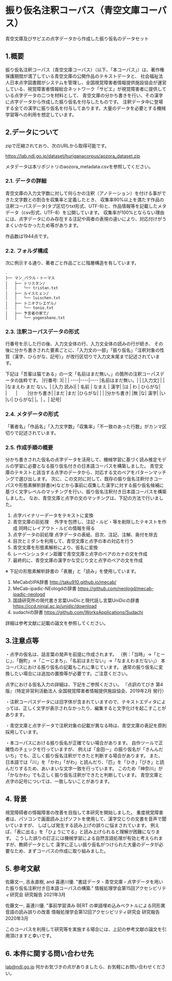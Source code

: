 # 振り仮名注釈コーパス（青空文庫コーパス）
青空文庫及びサピエの点字データから作成した振り仮名のデータセット

## 1.概要
振り仮名注釈コーパス（青空文庫コーパス）（以下、「本コーパス」）は、著作権保護期間が満了している青空文庫の公開作品のテキストデータと、
社会福祉法人日本点字図書館がシステムを管理し、全国視覚障害者情報提供施設協会が運営している、視覚障害者情報総合ネットワーク「サピエ」が視覚障害者に提供している点字データの二つを材料として、
青空文庫の分かち書きを行い、その漢字に点字データから作成した振り仮名を付与したものです。
注釈データ中に登場する全ての漢字に振り仮名を付与してあります。大量のデータを必要とする機械学習等への利用を想定しています。

## 2.データについて
zipで圧縮されており、次のURLから取得可能です。

https://lab.ndl.go.jp/dataset/huriganacorpus/aozora_dataset.zip

メタデータは本リポジトリのaozora_metadata.csvを参照してください。


### 2.1. データの詳細
青空文庫の入力文字数に対して何らかの注釈（アノテーション）を付ける事ができた文字数との割合を収集率と定義したとき、
収集率90%以上を満たす作品の注釈コーパスデータ(タブ区切りtxt形式、UTF-8)と、作品情報等を記載したメタデータ（csv形式、UTF-8）を公開しています。
収集率が100%とならない理由には、点字データにのみ存在する注記や両者の表現の違いにより、対応付けがうまくいかなかったため等があります。

作品数は1944点です。

### 2.2. フォルダ構成
次に例示する通り、著者ごと作品ごとに階層構造を有しています。

```
.
├── マン_パウル・トーマス
│   ├── トリスタン/
│   │   └── tristan.txt
│   ├── ルイスヒェン/
│   │   └── luischen.txt
│   ├── トニオクレエゲル/
│   │   └── tonio.txt
│   ├── 予言者の家で/
│   │   └── yogenshano.txt

```
### 2.3. 注釈コーパスデータの形式
行番号を示した行の後、入力文全体の行、入力文全体の読みの行が続き、
その後に分かち書きされた要素ごとに、「入力文の一部」「振り仮名」「注釈対象の性質（漢字、ひらがな、記号）」が改行区切りで入力文末尾まで記述されています。

下記は「吾輩は猫である」の一文「名前はまだ無い。」の箇所の注釈コーパスデータの抜粋です。
|行番号: 3| | |
----|----|---- 
|名前はまだ無い。| 		| [入力文] |
|	|なまえわ まだ ない。|	[入力 読み]|
| 名前 | なまえ | 漢字|
|は |	わ |	ひらがな|
|　　|　　 	|分かち書き|
|まだ	|まだ	|ひらがな|
|	|	|分かち書き|
|無	|な|	漢字|
|い	|い|	ひらがな|
|。|	。|	記号|

### 2.4. メタデータの形式
「著者名」「作品名」「入力文字数」「収集率」「不一致のあった行数」がカンマ区切りで記述されています。


### 2.5. 作成手順の概要
分かち書きされた仮名の点字データを活用して、機械学習に基づく読み推定モデルの学習に必要となる振り仮名付きの日本語コーパスを構築しました。
青空文庫のテキストと該当する点字のデータから、対応する文のペアをパターンマッチングで選び出します。
次に、この文対に対して、既存の振り仮名注釈付きコーパスや形態素解析辞書(※)などから事前に収集した漢字に対する振り仮名候補に基づく文字レベルのマッチングを行い、振り仮名注釈付き日本語コーパスを構築しました。
なお、青空文庫と点字の文のマッチングは、下記の方法で行いました。
1. 点字バイナリーデータをテキストに変換
2. 青空文庫の前処理
　外字を包摂し、注記・ルビ・等を削除したテキストを作成
  同時にレイアウト・ルビの情報を得る
3. 点字データの前処理
点字データの表紙、目次、注記、注解、奥付を除去
4. 目次とミダシを利用して、青空文庫と点字の本の対応を行う
5. 青空文庫を形態素解析により、仮名に変換
6. レーベンシュタイン距離で青空文庫と点字のペアのカナの文を作成
7. 最終的に、青空文庫の漢字かな交じり文と点字のペアの文を作成

※ 下記の形態素解析辞書の「表層」と「読み」を使用しています。
1. MeCabのIPA辞書
http://taku910.github.io/mecab/
2. MeCab-ipadic-NEologdの辞書
https://github.com/neologd/mecab-ipadic-neologd
3. 国語研究所の現代書き言葉UniDicと現代話し言葉UniDicの辞書
https://ccd.ninjal.ac.jp/unidic/download
4. sudachiの辞書
https://github.com/WorksApplications/Sudachi


詳細は参考文献に記載の論文を参照してください。


## 3.注意点等

・点字の仮名は、話言葉の発声を前提に作成されます。
（例：「当時」→「とーじ」、「麹町」→「こーじまち」、「名前はまだない」→「なまえわまだない」）
本コーパスにおける振り仮名の記載もこれに準じています。
通常の振り仮名に変換したい場合には追加の置換等が必要です。ご注意ください。

点字における仮名入力の詳細は、下記をご参照ください。
『点訳のてびき 第4版』（特定非営利活動法人 全国視覚障害者情報提供施設協会、2019年2月 発行）


・注釈コーパスデータには旧字体が含まれていますので、テキストエディタによっては、正しく文字が表示されなかったり、編集すると文字化けを起こすことがあります。

・青空文庫と点字データで注釈対象の記載が異なる時は、青空文庫の表記を原則採用しています。

・本コーパスにおける振り仮名が正確でない場合があります。
自作ツールで正確性のチェックを行っていますが、
例えば「金田一」の振り仮名が「きんんだいち」でも、正しく振り仮名注釈ができたと判断する場合があります。
また、日本語では「川」を「かわ」「がわ」と読んだり、「匹」を「ひき」「ぴき」と読んだりするため、あいまいな文字一致を行っています。
このため「神奈川」が「かなかわ」でも正しく振り仮名注釈ができたと判断しています。
青空文庫と点字の記号については、一致しないことがあります。

## 4. 背景
視覚障碍者の情報障害の改善を目指して本研究を開始しました。
重度視覚障害者は、パソコンで画面読み上げソフトを使用して、漢字交じりの文書を音声で聞いていますが、
しばしば発生する読み上げの誤りに悩まされています。
例えば、「表に出る」を「ひょうにでる」と読み上げられると理解が困難になります。
こうした誤りの訂正には機械学習による自然言語処理が有効と考えられますが、教師データとして
漢字に正しい振り仮名がつけられた大量のデータが必要なため、まずコーパスの作成に取り組みました。


## 5. 参考文献
佐藤文一, 吉永直樹, and 喜連川優. 
"書誌データ・青空文庫・点字データを用いた振り仮名注釈付き日本語コーパスの構築."
情報処理学会第15回アクセシビリティ研究会 研究報告 2021年3月

佐藤文一, 喜連川優. "事前学習済み BERT の単語埋め込みベクトルによる同形異音語の読み誤りの改善
情報処理学会第12回アクセシビリティ研究会 研究報告 2020年3月

このコーパスを利用して研究等を実施する場合には、上記の参考文献の論文を引用頂けますと幸いです。

## 6. 本件に関する問い合わせ先
lab@ndl.go.jp
何かお気づきの点がありましたら、お気軽にお問い合わせください。
